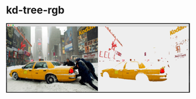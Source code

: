 # kd-tree-rgb

![screenshot kd-tree RGB](https://github.com/telcy/kd-tree-rgb/blob/master/screenshot.png "KD-tree RGB example")
